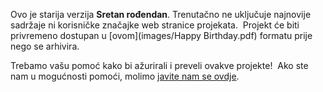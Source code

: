 Ovo je starija verzija **Sretan rođendan**. Trenutačno ne uključuje najnovije sadržaje ni korisničke značajke web stranice projekata.  Projekt će biti privremeno dostupan u [ovom](images/Happy Birthday.pdf) formatu prije nego se arhivira. 

Trebamo vašu pomoć kako bi ažurirali i preveli ovakve projekte!  Ako ste nam u mogućnosti pomoći, molimo [javite nam se ovdje](https://rpf.io/translators).

